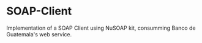 # SOAP-Client
Implementation of a SOAP Client using NuSOAP kit, consumming Banco de Guatemala's web service.
